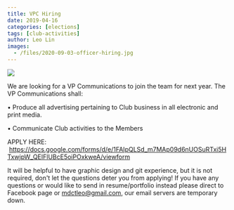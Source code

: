 ```yaml
---
title: VPC Hiring
date: 2019-04-16
categories: [elections]
tags: [club-activities]
author: Leo Lin
images:
  - /files/2020-09-03-officer-hiring.jpg
---
```


![](/files/2019-09-03-officer-hiring.jpg)

We are looking for a VP Communications to join the team for next year.
The VP Communications shall:

• Produce all advertising pertaining to Club business in all electronic and print
media.

• Communicate Club activities to the Members

APPLY HERE:
 https://docs.google.com/forms/d/e/1FAIpQLSd_m7MAp09d6nUOSuRTxi5HTxwjpW_QEIFlUBcE5oiPOxkweA/viewform

It will be helpful to have graphic design and git experience, but it is not required, don't let the questions deter you from applying! If you have any questions or would like to send in resume/portfolio instead please direct to Facebook page or mdctleo@gmail.com, our email servers are temporary down.
